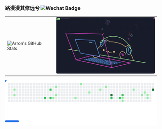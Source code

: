 ### 路漫漫其修远兮  ![Wechat Badge](https://img.shields.io/badge/-zhl1232-7BB32E?style=flat-square&logo=wechat&logoColor=white)

<table>
  <tr>
    <td valign="middle">
      <img src="https://github-readme-stats.vercel.app/api?username=zhl1232&show_icons=true&theme=radical" alt="Arron's GitHub Stats" style="height: 195px; object-fit: cover;" />
    </td>
    <td valign="middle">
      <img src="https://github.com/zhl1232/zhl1232/blob/main/CodingCat.gif?raw=true" alt="Coding Cat" style="height: 187px;  border-radius: 4px; object-fit: cover;" />
    </td>
  </tr>
</table>
<picture>
  <source media="(prefers-color-scheme: dark)" srcset="breakout-dark.svg">
  <source media="(prefers-color-scheme: light)" srcset="breakout-light.svg">
  <img alt="github breakout" src="breakout-light.svg">
</picture>
